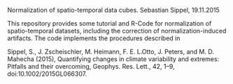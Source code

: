 Normalization of spatio-temporal data cubes.
Sebastian Sippel, 19.11.2015

This repository provides some tutorial and R-Code for normalization of spatio-temporal datasets, 
including the correction of normalization-induced artifacts.
The code implements the procedures described in

Sippel, S., J. Zscheischler, M. Heimann, F. E. L.Otto, J. Peters, and M. D. Mahecha (2015), Quantifying changes in climate
variability and extremes: Pitfalls and their overcoming, Geophys. Res. Lett., 42, 1–9, doi:10.1002/2015GL066307.
